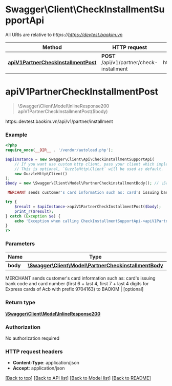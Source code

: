 # Swagger\Client\CheckInstallmentSupportApi

All URIs are relative to *https://https://devtest.baokim.vn*

Method | HTTP request | Description
------------- | ------------- | -------------
[**apiV1PartnerCheckInstallmentPost**](CheckInstallmentSupportApi.md#apiv1partnercheckinstallmentpost) | **POST** /api/v1/partner/check-installment | https::devtest.baokim.vn/api/v1/partner/installment

# **apiV1PartnerCheckInstallmentPost**
> \Swagger\Client\Model\InlineResponse200 apiV1PartnerCheckInstallmentPost($body)

https::devtest.baokim.vn/api/v1/partner/installment

### Example
```php
<?php
require_once(__DIR__ . '/vendor/autoload.php');

$apiInstance = new Swagger\Client\Api\CheckInstallmentSupportApi(
    // If you want use custom http client, pass your client which implements `GuzzleHttp\ClientInterface`.
    // This is optional, `GuzzleHttp\Client` will be used as default.
    new GuzzleHttp\Client()
);
$body = new \Swagger\Client\Model\PartnerCheckinstallmentBody(); // \Swagger\Client\Model\PartnerCheckinstallmentBody | Process:

 MERCHANT sends customer's card information such as: card's issuing bank code and card number (first 6 + last 4, first 7 + last 4 digits for Express cards of Acb with prefix 9704163) to BAOKIM

try {
    $result = $apiInstance->apiV1PartnerCheckInstallmentPost($body);
    print_r($result);
} catch (Exception $e) {
    echo 'Exception when calling CheckInstallmentSupportApi->apiV1PartnerCheckInstallmentPost: ', $e->getMessage(), PHP_EOL;
}
?>
```

### Parameters

Name | Type | Description  | Notes
------------- | ------------- | ------------- | -------------
 **body** | [**\Swagger\Client\Model\PartnerCheckinstallmentBody**](../Model/PartnerCheckinstallmentBody.md)| Process:

 MERCHANT sends customer&#x27;s card information such as: card&#x27;s issuing bank code and card number (first 6 + last 4, first 7 + last 4 digits for Express cards of Acb with prefix 9704163) to BAOKIM | [optional]

### Return type

[**\Swagger\Client\Model\InlineResponse200**](../Model/InlineResponse200.md)

### Authorization

No authorization required

### HTTP request headers

 - **Content-Type**: application/json
 - **Accept**: application/json

[[Back to top]](#) [[Back to API list]](../../README.md#documentation-for-api-endpoints) [[Back to Model list]](../../README.md#documentation-for-models) [[Back to README]](../../README.md)

